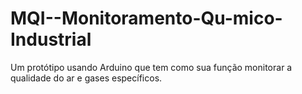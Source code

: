 # MQI--Monitoramento-Qu-mico-Industrial
Um protótipo usando Arduino que tem como sua função monitorar a qualidade do ar e gases específicos.
